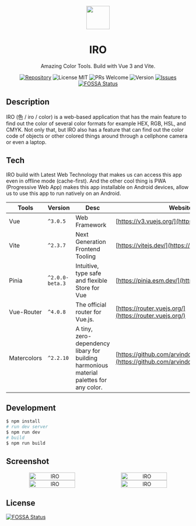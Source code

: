 <p align="center" style="text-align:center;">
    <img src="https://cloudflare-ipfs.com/ipfs/bafkreickrcwscztls6wpphego3xzynqrlaay4x6ngdgoh7uozmab5ck4ti" width="64px" />
</p>
<h1 align="center">IRO</h1>
<p align="center">Amazing Color Tools. Build with Vue 3 and Vite.</p>

<div align="center">

[![Repository](https://img.shields.io/badge/github-iro-green?logo=github&style=flat)](https://github.com/nyancodeid/iro)
![License MIT](https://img.shields.io/github/license/nyancodeid/iro)
![PRs Welcome](https://img.shields.io/badge/PRs-welcome-brightgreen)
![Version](https://img.shields.io/badge/version-v2.2.0-brightgreen)
[![Issues](https://img.shields.io/github/issues/nyancodeid/iro)](https://github.com/nyancodeid/iro/issues)
[![FOSSA Status](https://app.fossa.com/api/projects/git%2Bgithub.com%2Fnyancodeid%2Firo.svg?type=shield)](https://app.fossa.com/projects/git%2Bgithub.com%2Fnyancodeid%2Firo?ref=badge_shield)

</div>

## Description
IRO (色 / iro / color) is a web-based application that has the main feature to find out the color of several color formats for example HEX, RGB, HSL, and CMYK. Not only that, but IRO also has a feature that can find out the color code of objects or other colored things around through a cellphone camera or even a laptop.

## Tech
IRO build with Latest Web Technology that makes us can access this app even in offline mode (cache-first). And the other cool thing is PWA (Progressive Web App) makes this app installable on Android devices, allow us to use this app to run natively on an Android.

| Tools       | Version         | Desc                                                                                    | Website                                                                                    |
| ----------- | --------------- | --------------------------------------------------------------------------------------- | ------------------------------------------------------------------------------------------ |
| Vue         | `^3.0.5`        | Web Framework                                                                           | [https://v3.vuejs.org/](https://v3.vuejs.org/)                                             |
| Vite        | `^2.3.7`        | Next Generation Frontend Tooling                                                        | [https://vitejs.dev/](https://vitejs.dev/)                                                 |
| Pinia       | `^2.0.0-beta.3` | Intuitive, type safe and flexible Store for Vue                                         | [https://pinia.esm.dev/](https://pinia.esm.dev/)                                           |
| Vue-Router  | `^4.0.8`        | The official router for Vue.js.                                                         | [https://router.vuejs.org/](https://router.vuejs.org/)                                     |
| Matercolors | `^2.2.10`       | A tiny, zero-dependency libary for building harmonious material palettes for any color. | [https://github.com/arvindcheenu/Matercolors](https://github.com/arvindcheenu/Matercolors) |

## Development
```bash
$ npm install
# run dev server
$ npm run dev
# build 
$ npm run build
```

## Screenshot
<p align="center" style="display:flex;flex-wrap: wrap;">
  <img alt="IRO" src="https://cloudflare-ipfs.com/ipfs/bafkreid4p4m7zxluma6rpmbvs6xz6rmctpwheerixv2sk4rizemom4qnqm" style="width:50%" />
  <img alt="IRO" src="https://cloudflare-ipfs.com/ipfs/bafkreianvmtuhaphesdrzky3k5jg57zlmkpt2zyjd2e3paaarrnmdi75xe" style="width:50%" />
  <img alt="IRO" src="https://cloudflare-ipfs.com/ipfs/bafkreigsn6tiwem4imszuyvvwptkrcs3hjhncac4mmitw6fwqlqogq3jmy" style="width:50%" />
  <img alt="IRO" src="https://cloudflare-ipfs.com/ipfs/bafkreiaqp7odxxd6b4btgje3r7gyopb7uollgxz3myvbl4tcpbhkptrw4e" style="width:50%" />
</p>


## License
[![FOSSA Status](https://app.fossa.com/api/projects/git%2Bgithub.com%2Fnyancodeid%2Firo.svg?type=large)](https://app.fossa.com/projects/git%2Bgithub.com%2Fnyancodeid%2Firo?ref=badge_large)